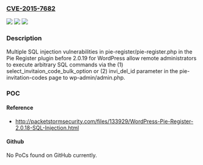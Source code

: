 ### [CVE-2015-7682](https://cve.mitre.org/cgi-bin/cvename.cgi?name=CVE-2015-7682)
![](https://img.shields.io/static/v1?label=Product&message=n%2Fa&color=blue)
![](https://img.shields.io/static/v1?label=Version&message=n%2Fa&color=blue)
![](https://img.shields.io/static/v1?label=Vulnerability&message=n%2Fa&color=brighgreen)

### Description

Multiple SQL injection vulnerabilities in pie-register/pie-register.php in the Pie Register plugin before 2.0.19 for WordPress allow remote administrators to execute arbitrary SQL commands via the (1) select_invitaion_code_bulk_option or (2) invi_del_id parameter in the pie-invitation-codes page to wp-admin/admin.php.

### POC

#### Reference
- http://packetstormsecurity.com/files/133929/WordPress-Pie-Register-2.0.18-SQL-Injection.html

#### Github
No PoCs found on GitHub currently.

